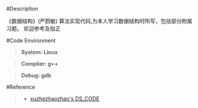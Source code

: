 #Description

《数据结构》(严蔚敏) 算法实现代码,为本人学习数据结构时所写，包括部分附属习题。 欢迎参考及指正

#Code Environment

> **System: Linux**

> **Complier: g++**

> **Debug: gdb**

#Reference

> * [xuzhezhaozhao's DS_CODE](https://github.com/xuzhezhaozhao/DS_CODE)
